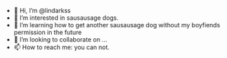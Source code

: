 - 👋 Hi, I’m @lindarkss
- 👀 I’m interested in sausausage dogs.
- 🌱 I’m learning how to get another sausausage dog without my boyfiends permission in the future
- 💞️ I’m looking to collaborate on ...
- 📫 How to reach me: you can not.

<!---
lindarkss/lindarkss is a ✨ special ✨ repository because its `README.md` (this file) appears on your GitHub profile.
You can click the Preview link to take a look at your changes.
--->
